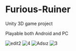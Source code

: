  # Furious-Ruiner
Unity 3D game project 

Playable both Android and PC

![edit2](https://github.com/iskh4n/Furious-Ruiner/assets/59307654/ff56d556-28ea-4455-9ec6-c89f1955cd1d)
![4](https://github.com/iskh4n/Furious-Ruiner/assets/59307654/afedc652-02ee-4cdd-ad59-3b63c6eedc52)
![Adsız](https://github.com/iskh4n/Furious-Ruiner/assets/59307654/b87db035-799a-489d-ac01-622ed4d0575b)
![3](https://github.com/iskh4n/Furious-Ruiner/assets/59307654/93609aee-7873-4e53-926e-e129767e966b)
